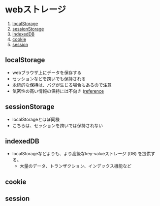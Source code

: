 # webストレージ
1. [localStorage](#localStorage)
1. [sessionStorage](#sessionStorage)
1. [indexedDB](#indexedDB)
1. [cookie](#cookie)
1. [session](#session)

## localStorage
- webブラウザ上にデータを保存する
- セッションなどを跨いでも保持される
- 永続的な保持は、バグが生じる場合もあるので注意
- 気密性の高い情報の保持には不向き ([reference](https://techracho.bpsinc.jp/hachi8833/2019_10_09/80851 )

## sessionStorage
- localStorageとほぼ同様
- こちらは、セッションを跨いでは保持されない

## indexedDB
- localStorageなどよりも、より高級なkey-valueストレージ (DB) を提供する。
    - 大量のデータ、トランザクション、インデックス機能など

## cookie


## session